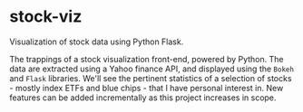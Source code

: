 # stock-viz
Visualization of stock data using Python Flask. 

The trappings of a stock visualization front-end, powered by Python.  The data are extracted using a Yahoo finance API, and displayed using the `Bokeh` and `Flask` libraries. We'll see the pertinent statistics of a selection of stocks - mostly index ETFs and blue chips - that I have personal interest in. New features can be added incrementally as this project increases in scope. 
